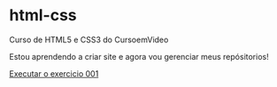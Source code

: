 # html-css
 Curso de HTML5 e CSS3 do CursoemVideo

Estou aprendendo a criar site e agora vou gerenciar meus repósitorios!

<a href="https://mdsaraujo.github.io/html-css/exercicios/HTML5/ex001/index.html"> Executar o exercicio 001</a>